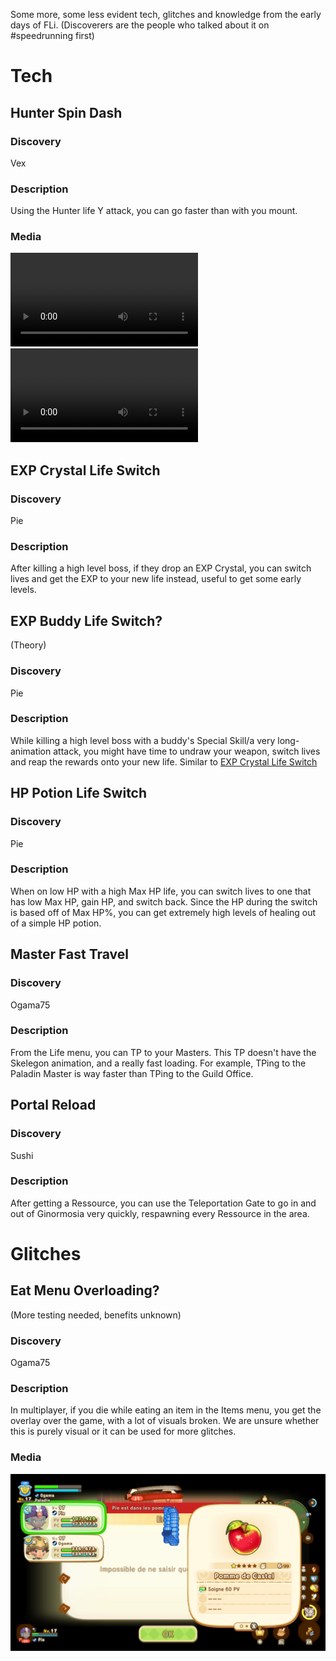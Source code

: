 Some more, some less evident tech, glitches and knowledge from the early days of FLi.
(Discoverers are the people who talked about it on #speedrunning first)

# Tech
## Hunter Spin Dash
### Discovery
Vex
### Description
Using the Hunter life Y attack, you can go faster than with you mount.
### Media
![Running](./assets/running_speed.mp4)
![Hunter Spin](./assets/hunter_spin_speed.mp4)

## EXP Crystal Life Switch
### Discovery
Pie
### Description
After killing a high level boss, if they drop an EXP Crystal, you can switch lives and get the EXP to your new life instead, useful to get some early levels.

## EXP Buddy Life Switch?
(Theory)
### Discovery
Pie
### Description
While killing a high level boss with a buddy's Special Skill/a very long-animation attack, you might have time to undraw your weapon, switch lives and reap the rewards onto your new life.
Similar to [EXP Crystal Life Switch](#exp-crystal-life-switch)

## HP Potion Life Switch
### Discovery
Pie
### Description
When on low HP with a high Max HP life, you can switch lives to one that has low Max HP, gain HP, and switch back. Since the HP during the switch is based off of Max HP%, you can get extremely high levels of healing out of a simple HP potion.

## Master Fast Travel
### Discovery
Ogama75
### Description
From the Life menu, you can TP to your Masters. This TP doesn't have the Skelegon animation, and a really fast loading.
For example, TPing to the Paladin Master is way faster than TPing to the Guild Office.

## Portal Reload
### Discovery
Sushi
### Description
After getting a Ressource, you can use the Teleportation Gate to go in and out of Ginormosia very quickly, respawning every Ressource in the area.

# Glitches
## Eat Menu Overloading?
(More testing needed, benefits unknown)
### Discovery
Ogama75
### Description
In multiplayer, if you die while eating an item in the Items menu, you get the overlay over the game, with a lot of visuals broken.
We are unsure whether this is purely visual or it can be used for more glitches.
### Media
![Discovery image](./assets/menu_overload_theory.png)

